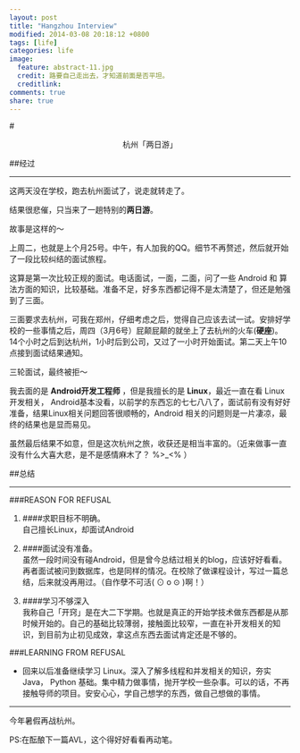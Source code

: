 ```yaml
---
layout: post
title: "Hangzhou Interview"
modified: 2014-03-08 20:18:12 +0800
tags: [life]
categories: life
image:
  feature: abstract-11.jpg
  credit: 路要自己走出去，才知道前面是否平坦。
  creditlink: 
comments: true
share: true
---
```


#<center>杭州「两日游」</center>

##经过

----

这两天没在学校，跑去杭州面试了，说走就转走了。

结果很悲催，只当来了一趟特别的**两日游**。

故事是这样的～

上周二，也就是上个月25号。中午，有人加我的QQ。细节不再赘述，然后就开始了一段比较纠结的面试旅程。

这算是第一次比较正规的面试。电话面试，一面，二面，问了一些 Android 和 算法方面的知识，比较基础。准备不足，好多东西都记得不是太清楚了，但还是勉强到了三面。

三面要求去杭州，可我在郑州，仔细考虑之后，觉得自己应该去试一试。安排好学校的一些事情之后，周四（3月6号）屁颠屁颠的就坐上了去杭州的火车(**硬座**)。14个小时之后到达杭州，1小时后到公司，又过了一小时开始面试。第二天上午10点接到面试结果通知。

三轮面试，最终被拒～

我去面的是 **Android开发工程师** ，但是我擅长的是 **Linux**，最近一直在看 Linux 开发相关， Android基本没看，以前学的东西忘的七七八八了，面试前有没有好好准备，结果Linux相关问题回答很顺畅的，Android 相关的问题则是一片凄凉，最终的结果也是显而易见。

虽然最后结果不如意，但是这次杭州之旅，收获还是相当丰富的。（近来做事一直没有什么大喜大悲，是不是感情麻木了？ %>_<% ）
  

##总结

--- 

###REASON FOR REFUSAL

1. ####求职目标不明确。  
自己擅长Linux，却面试Android

2. ####面试没有准备。  
虽然一段时间没有碰Android，但是曾今总结过相关的blog，应该好好看看。再者面试被问到数据库，也是同样的情况。在校除了做课程设计，写过一篇总结，后来就没再用过。（自作孽不可活( ⊙ o ⊙ )啊！）

3. ####学习不够深入  
我称自己「开窍」是在大二下学期。也就是真正的开始学技术做东西都是从那时候开始的。自己的基础比较薄弱，接触面比较窄，一直在补开发相关的知识，到目前为止初见成效，拿这点东西去面试肯定还是不够的。


###LEARNING FROM REFUSAL
* 回来以后准备继续学习 Linux。深入了解多线程和并发相关的知识，夯实 Java， Python        基础。集中精力做事情，抛开学校一些杂事。可以的话，不再接触导师的项目。安安心心，学自己想学的东西，做自己想做的事情。

----

今年暑假再战杭州。

PS:在酝酿下一篇AVL，这个得好好看看再动笔。

